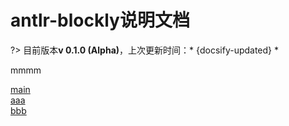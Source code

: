 # antlr-blockly说明文档

?> 目前版本**v 0.1.0 (Alpha)**，上次更新时间：* {docsify-updated} *

mmmm

[main](/)  
[aaa](aa)  
[bbb](bb)
